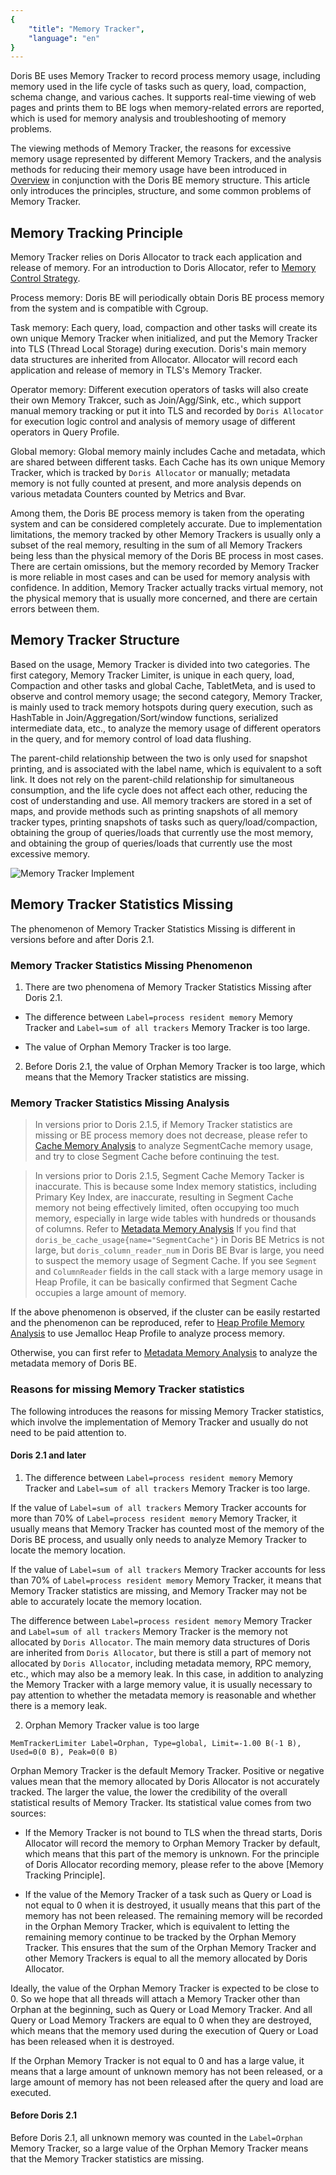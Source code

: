 ```yaml
---
{
    "title": "Memory Tracker",
    "language": "en"
}
---
```


<!--
Licensed to the Apache Software Foundation (ASF) under one
or more contributor license agreements.  See the NOTICE file
distributed with this work for additional information
regarding copyright ownership.  The ASF licenses this file
to you under the Apache License, Version 2.0 (the
"License"); you may not use this file except in compliance
with the License.  You may obtain a copy of the License at

  http://www.apache.org/licenses/LICENSE-2.0

Unless required by applicable law or agreed to in writing,
software distributed under the License is distributed on an
"AS IS" BASIS, WITHOUT WARRANTIES OR CONDITIONS OF ANY
KIND, either express or implied.  See the License for the
specific language governing permissions and limitations
under the License.
-->

Doris BE uses Memory Tracker to record process memory usage, including memory used in the life cycle of tasks such as query, load, compaction, schema change, and various caches. It supports real-time viewing of web pages and prints them to BE logs when memory-related errors are reported, which is used for memory analysis and troubleshooting of memory problems.

The viewing methods of Memory Tracker, the reasons for excessive memory usage represented by different Memory Trackers, and the analysis methods for reducing their memory usage have been introduced in [Overview](./../overview.md) in conjunction with the Doris BE memory structure. This article only introduces the principles, structure, and some common problems of Memory Tracker.

## Memory Tracking Principle

Memory Tracker relies on Doris Allocator to track each application and release of memory. For an introduction to Doris Allocator, refer to [Memory Control Strategy](./memory-control-strategy.md).

Process memory: Doris BE will periodically obtain Doris BE process memory from the system and is compatible with Cgroup.

Task memory: Each query, load, compaction and other tasks will create its own unique Memory Tracker when initialized, and put the Memory Tracker into TLS (Thread Local Storage) during execution. Doris's main memory data structures are inherited from Allocator. Allocator will record each application and release of memory in TLS's Memory Tracker.

Operator memory: Different execution operators of tasks will also create their own Memory Trakcer, such as Join/Agg/Sink, etc., which support manual memory tracking or put it into TLS and recorded by `Doris Allocator` for execution logic control and analysis of memory usage of different operators in Query Profile.

Global memory: Global memory mainly includes Cache and metadata, which are shared between different tasks. Each Cache has its own unique Memory Tracker, which is tracked by `Doris Allocator` or manually; metadata memory is not fully counted at present, and more analysis depends on various metadata Counters counted by Metrics and Bvar.

Among them, the Doris BE process memory is taken from the operating system and can be considered completely accurate. Due to implementation limitations, the memory tracked by other Memory Trackers is usually only a subset of the real memory, resulting in the sum of all Memory Trackers being less than the physical memory of the Doris BE process in most cases. There are certain omissions, but the memory recorded by Memory Tracker is more reliable in most cases and can be used for memory analysis with confidence. In addition, Memory Tracker actually tracks virtual memory, not the physical memory that is usually more concerned, and there are certain errors between them.

## Memory Tracker Structure

Based on the usage, Memory Tracker is divided into two categories. The first category, Memory Tracker Limiter, is unique in each query, load, Compaction and other tasks and global Cache, TabletMeta, and is used to observe and control memory usage; the second category, Memory Tracker, is mainly used to track memory hotspots during query execution, such as HashTable in Join/Aggregation/Sort/window functions, serialized intermediate data, etc., to analyze the memory usage of different operators in the query, and for memory control of load data flushing.

The parent-child relationship between the two is only used for snapshot printing, and is associated with the label name, which is equivalent to a soft link. It does not rely on the parent-child relationship for simultaneous consumption, and the life cycle does not affect each other, reducing the cost of understanding and use. All memory trackers are stored in a set of maps, and provide methods such as printing snapshots of all memory tracker types, printing snapshots of tasks such as query/load/compaction, obtaining the group of queries/loads that currently use the most memory, and obtaining the group of queries/loads that currently use the most excessive memory.

![Memory Tracker Implement](/images/memory-tracker-implement.png)

## Memory Tracker Statistics Missing

The phenomenon of Memory Tracker Statistics Missing is different in versions before and after Doris 2.1.

### Memory Tracker Statistics Missing Phenomenon

1. There are two phenomena of Memory Tracker Statistics Missing after Doris 2.1.

- The difference between `Label=process resident memory` Memory Tracker and `Label=sum of all trackers` Memory Tracker is too large.

- The value of Orphan Memory Tracker is too large.

2. Before Doris 2.1, the value of Orphan Memory Tracker is too large, which means that the Memory Tracker statistics are missing.

### Memory Tracker Statistics Missing Analysis

> In versions prior to Doris 2.1.5, if Memory Tracker statistics are missing or BE process memory does not decrease, please refer to [Cache Memory Analysis](./../memory-analysis/doris-cache-memory-analysis.md) to analyze SegmentCache memory usage, and try to close Segment Cache before continuing the test.

> In versions prior to Doris 2.1.5, Segment Cache Memory Tacker is inaccurate. This is because some Index memory statistics, including Primary Key Index, are inaccurate, resulting in Segment Cache memory not being effectively limited, often occupying too much memory, especially in large wide tables with hundreds or thousands of columns. Refer to [Metadata Memory Analysis](./../memory-analysis/metadata-memory-analysis.md) If you find that `doris_be_cache_usage{name="SegmentCache"}` in Doris BE Metrics is not large, but `doris_column_reader_num` in Doris BE Bvar is large, you need to suspect the memory usage of Segment Cache. If you see `Segment` and `ColumnReader` fields in the call stack with a large memory usage in Heap Profile, it can be basically confirmed that Segment Cache occupies a large amount of memory.

If the above phenomenon is observed, if the cluster can be easily restarted and the phenomenon can be reproduced, refer to [Heap Profile Memory Analysis](./../memory-analysis/heap-profile-memory-analysis.md) to use Jemalloc Heap Profile to analyze process memory.

Otherwise, you can first refer to [Metadata Memory Analysis](./../memory-analysis/metadata-memory-analysis.md) to analyze the metadata memory of Doris BE.

### Reasons for missing Memory Tracker statistics

The following introduces the reasons for missing Memory Tracker statistics, which involve the implementation of Memory Tracker and usually do not need to be paid attention to.

#### Doris 2.1 and later

1. The difference between `Label=process resident memory` Memory Tracker and `Label=sum of all trackers` Memory Tracker is too large.

If the value of `Label=sum of all trackers` Memory Tracker accounts for more than 70% of `Label=process resident memory` Memory Tracker, it usually means that Memory Tracker has counted most of the memory of the Doris BE process, and usually only needs to analyze Memory Tracker to locate the memory location.

If the value of `Label=sum of all trackers` Memory Tracker accounts for less than 70% of `Label=process resident memory` Memory Tracker, it means that Memory Tracker statistics are missing, and Memory Tracker may not be able to accurately locate the memory location.

The difference between `Label=process resident memory` Memory Tracker and `Label=sum of all trackers` Memory Tracker is the memory not allocated by `Doris Allocator`. The main memory data structures of Doris are inherited from `Doris Allocator`, but there is still a part of memory not allocated by `Doris Allocator`, including metadata memory, RPC memory, etc., which may also be a memory leak. In this case, in addition to analyzing the Memory Tracker with a large memory value, it is usually necessary to pay attention to whether the metadata memory is reasonable and whether there is a memory leak.

2. Orphan Memory Tracker value is too large

```
MemTrackerLimiter Label=Orphan, Type=global, Limit=-1.00 B(-1 B), Used=0(0 B), Peak=0(0 B)
```

Orphan Memory Tracker is the default Memory Tracker. Positive or negative values ​​mean that the memory allocated by Doris Allocator is not accurately tracked. The larger the value, the lower the credibility of the overall statistical results of Memory Tracker. Its statistical value comes from two sources:

- If the Memory Tracker is not bound to TLS when the thread starts, Doris Allocator will record the memory to Orphan Memory Tracker by default, which means that this part of the memory is unknown. For the principle of Doris Allocator recording memory, please refer to the above [Memory Tracking Principle].

- If the value of the Memory Tracker of a task such as Query or Load is not equal to 0 when it is destroyed, it usually means that this part of the memory has not been released. The remaining memory will be recorded in the Orphan Memory Tracker, which is equivalent to letting the remaining memory continue to be tracked by the Orphan Memory Tracker. This ensures that the sum of the Orphan Memory Tracker and other Memory Trackers is equal to all the memory allocated by Doris Allocator.

Ideally, the value of the Orphan Memory Tracker is expected to be close to 0. So we hope that all threads will attach a Memory Tracker other than Orphan at the beginning, such as Query or Load Memory Tracker. And all Query or Load Memory Trackers are equal to 0 when they are destroyed, which means that the memory used during the execution of Query or Load has been released when it is destroyed.

If the Orphan Memory Tracker is not equal to 0 and has a large value, it means that a large amount of unknown memory has not been released, or a large amount of memory has not been released after the query and load are executed.

#### Before Doris 2.1

Before Doris 2.1, all unknown memory was counted in the `Label=Orphan` Memory Tracker, so a large value of the Orphan Memory Tracker means that the Memory Tracker statistics are missing.
